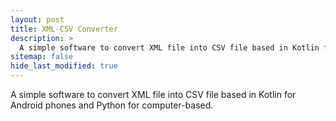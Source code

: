 ```yaml
---
layout: post
title: XML-CSV Converter
description: >
  A simple software to convert XML file into CSV file based in Kotlin for Android phones and Python for computer-based.
sitemap: false
hide_last_modified: true
---
```


A simple software to convert XML file into CSV file based in Kotlin for Android phones and Python for computer-based.

<!-- add screenshot -->